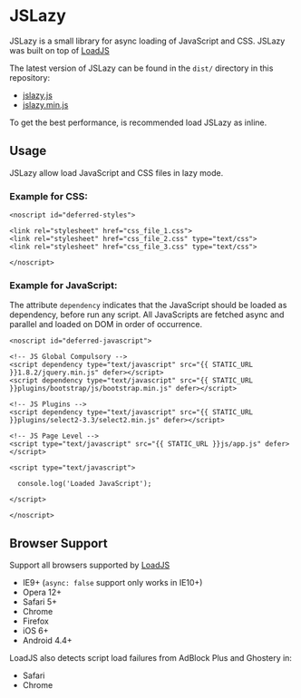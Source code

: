 
# JSLazy

JSLazy is a small library for async loading of JavaScript and CSS. JSLazy was built on top of [LoadJS](https://github.com/muicss/loadjs)

The latest version of JSLazy can be found in the `dist/` directory in this repository:
 * [jslazy.js](https://cdn.rawgit.com/nielsonsantana/jslazy/master/dist/jslazy.js)
 * [jslazy.min.js](https://cdn.rawgit.com/nielsonsantana/jslazy/master//dist/jslazy.min.js)

To get the best performance, is recommended load JSLazy as inline.

Usage
-----

JSLazy allow load JavaScript and CSS files in lazy mode.

### Example for CSS:

    <noscript id="deferred-styles">

    <link rel="stylesheet" href="css_file_1.css">
    <link rel="stylesheet" href="css_file_2.css" type="text/css">      
    <link rel="stylesheet" href="css_file_3.css" type="text/css">

    </noscript>

### Example for JavaScript:
The attribute `dependency` indicates that the JavaScript should be loaded as dependency, before run any script. All JavaScripts are fetched async and parallel and loaded on DOM in order of occurrence.


    <noscript id="deferred-javascript">

    <!-- JS Global Compulsory --> 
    <script dependency type="text/javascript" src="{{ STATIC_URL }}1.8.2/jquery.min.js" defer></script>
    <script dependency type="text/javascript" src="{{ STATIC_URL }}plugins/bootstrap/js/bootstrap.min.js" defer></script> 
    
    <!-- JS Plugins -->
    <script dependency type="text/javascript" src="{{ STATIC_URL }}plugins/select2-3.3/select2.min.js" defer></script>
    
    <!-- JS Page Level -->
    <script type="text/javascript" src="{{ STATIC_URL }}js/app.js" defer></script>

    <script type="text/javascript">

      console.log('Loaded JavaScript');

    </script>

    </noscript>


Browser Support
-------------
Support all browsers supported by [LoadJS](https://github.com/muicss/loadjs#browser-support)


 * IE9+ (`async: false` support only works in IE10+)
 * Opera 12+
 * Safari 5+
 * Chrome
 * Firefox
 * iOS 6+
 * Android 4.4+

LoadJS also detects script load failures from AdBlock Plus and Ghostery in:

 * Safari
 * Chrome
